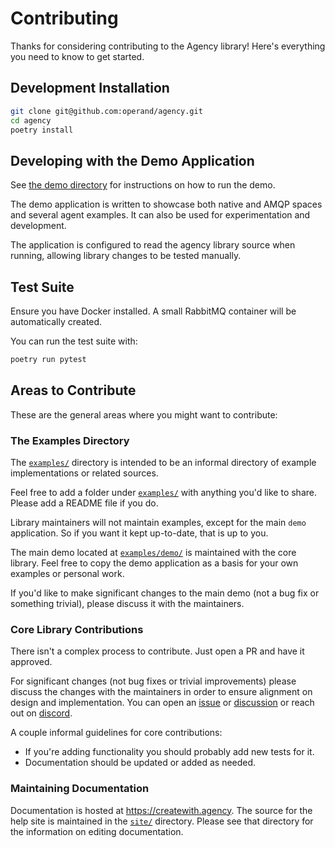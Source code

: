 # Contributing

Thanks for considering contributing to the Agency library! Here's everything you
need to know to get started.

## Development Installation

```bash
git clone git@github.com:operand/agency.git
cd agency
poetry install
```

## Developing with the Demo Application

See [the demo directory](./examples/demo/) for instructions on how to run the
demo.

The demo application is written to showcase both native and AMQP spaces and
several agent examples. It can also be used for experimentation and development.

The application is configured to read the agency library source when running,
allowing library changes to be tested manually.

## Test Suite

Ensure you have Docker installed. A small RabbitMQ container will be
automatically created.

You can run the test suite with:

```bash
poetry run pytest
```

## Areas to Contribute

These are the general areas where you might want to contribute:

### The Examples Directory

The [`examples/`](./examples/) directory is intended to be an informal directory
of example implementations or related sources.

Feel free to add a folder under [`examples/`](./examples/) with anything you'd
like to share. Please add a README file if you do.

Library maintainers will not maintain examples, except for the main `demo`
application. So if you want it kept up-to-date, that is up to you.

The main demo located at [`examples/demo/`](./examples/demo/) is maintained with
the core library. Feel free to copy the demo application as a basis for your own
examples or personal work.

If you'd like to make significant changes to the main demo (not a bug fix or
something trivial), please discuss it with the maintainers.

### Core Library Contributions

There isn't a complex process to contribute. Just open a PR and have it
approved.

For significant changes (not bug fixes or trivial improvements) please discuss
the changes with the maintainers in order to ensure alignment on design and
implementation. You can open an
[issue](https://github.com/operand/agency/issues) or
[discussion](https://github.com/operand/agency/discussions) or reach out on
[discord](https://discord.gg/C6F6245z2C).

A couple informal guidelines for core contributions:

* If you're adding functionality you should probably add new tests for it.
* Documentation should be updated or added as needed.


### Maintaining Documentation

Documentation is hosted at https://createwith.agency. The source for the help
site is maintained in the [`site/`](./site/) directory. Please see that
directory for the information on editing documentation.
